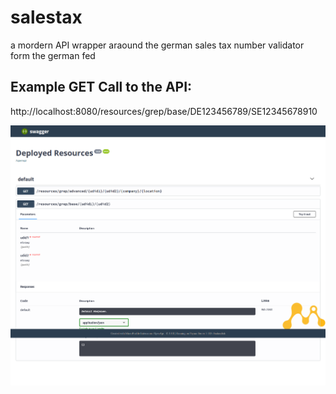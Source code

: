 # salestax
a mordern API wrapper araound the german sales tax number validator form the german fed

## Example GET Call to the API:
http://localhost:8080/resources/grep/base/DE123456789/SE12345678910

![openAPI with swagger ui](MicroProfileOpenAPI.png)